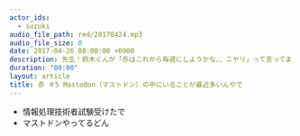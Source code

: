 ```yaml
---
actor_ids:
  - suzuki
audio_file_path: red/20170424.mp3
audio_file_size: 0
date: 2017-04-26 00:00:00 +0900
description: 先生！鈴木くんが「赤はこれから毎週にしようかな、、ニヤリ」って言ってました！
duration: "00:00"
layout: article
title: 赤 ＃5 Mastodon（マストドン）の中にいることが最近多いんやで
---
```

* 情報処理技術者試験受けたで
* マストドンやってるどん
